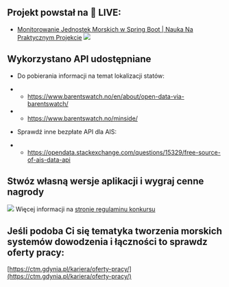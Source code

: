 ## Projekt powstał na 🔴 LIVE: 
* [Monitorowanie Jednostek Morskich w Spring Boot | Nauka Na Praktycznym Projekcie](https://youtu.be/cOWOzd9b_6c)
![](https://bykowski.pl/wp-content/uploads/2021/11/nadciaga-livestream-monitorowanie-jednostek-morskich.jpg)
## Wykorzystano API udostępniane

* Do pobierania informacji na temat lokalizacji statów:
* * https://www.barentswatch.no/en/about/open-data-via-barentswatch/
* * https://www.barentswatch.no/minside/

* Sprawdź inne bezpłate API dla AIS:
* * https://opendata.stackexchange.com/questions/15329/free-source-of-ais-data-api

## Stwóz własną wersje aplikacji i wygraj cenne nagrody
![](https://bykowski.pl/wp-content/uploads/2021/11/konkurs-monitorowanie-jednostek-morskich.jpg)
Więcej informacji na [stronie regulaminu konkursu](https://bykowski.pl/konkurs2021)

## Jeśli podoba Ci się tematyka tworzenia morskich systemów dowodzenia i łączności to sprawdz oferty pracy:
[https://ctm.gdynia.pl/kariera/oferty-pracy/](https://ctm.gdynia.pl/kariera/oferty-pracy/)
